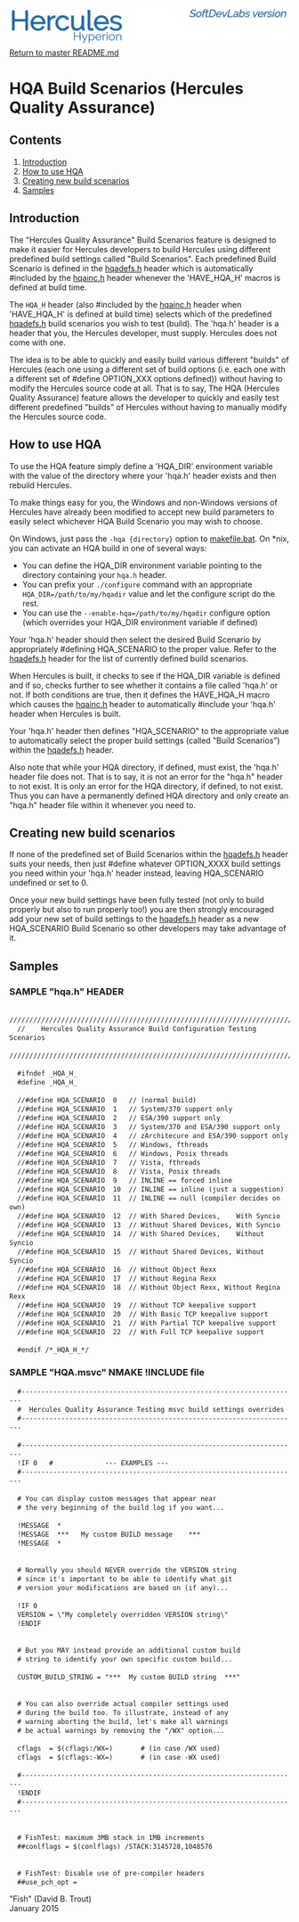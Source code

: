 ![test image](images/image_header_herculeshyperionSDL.png)
[Return to master README.md](../README.md)

# HQA Build Scenarios (Hercules Quality Assurance)
## Contents
1. [Introduction](#Introduction)
2. [How to use HQA](#How-to-use-HQA)
3. [Creating new build scenarios](#Creating-new-build-scenarios)
4. [Samples](#Samples)
## Introduction

The "Hercules Quality Assurance" Build Scenarios feature is designed to make it easier for Hercules developers to build Hercules using different predefined build settings called "Build Scenarios". Each predefined Build Scenario is defined in the [hqadefs.h](/hqadefs.h) header which is automatically #included by the [hqainc.h](/hqainc.h) header whenever the 'HAVE_HQA_H' macros is defined at build time.

The `HQA_H` header (also #included by the [hqainc.h](/hqainc.h) header when 'HAVE_HQA_H' is defined at build time) selects which of the predefined [hqadefs.h](/hqadefs.h) build scenarios you wish to test (build). The 'hqa.h' header is a header that you, the Hercules developer, must supply. Hercules does not come with one.

The idea is to be able to quickly and easily build various different "builds" of Hercules (each one using a different set of build options (i.e. each one with a different set of #define OPTION_XXX options defined)) without having to modify the Hercules source code at all. That is to say, The HQA (Hercules Quality Assurance) feature allows the developer to quickly and easily test different predefined "builds" of Hercules without having to manually modify the Hercules source code.

## How to use HQA
To use the HQA feature simply define a 'HQA_DIR' environment variable with the value of the directory where your 'hqa.h' header exists and then rebuild Hercules.

To make things easy for you, the Windows and non-Windows versions of Hercules have already been modified to accept new build parameters to easily select whichever HQA Build Scenario you may wish to choose.

On Windows, just pass the `-hqa {directory}` option to [makefile.bat](/makefile.bat). On *nix, you can activate an HQA build in one of several ways:
  -  You can define the HQA_DIR environment variable pointing to the directory containing your `hqa.h` header.
  -  You can prefix your `./configure` command with an appropriate `HQA_DIR=/path/to/my/hqadir` value and let the configure script do the rest.
  -  You can use the `--enable-hqa=/path/to/my/hqadir` configure option (which overrides your HQA_DIR environment variable if defined)

Your 'hqa.h' header should then select the desired Build Scenario by appropriately #defining HQA_SCENARIO to the proper value. Refer to the [hqadefs.h](/hqadefs.h) header for the list of currently defined build scenarios.

When Hercules is built, it checks to see if the HQA_DIR variable is defined and if so, checks further to see whether it contains a file called 'hqa.h' or not. If both conditions are true, then it defines the HAVE_HQA_H macro which causes the [hqainc.h](/hqainc.h) header to automatically #include your 'hqa.h' header when Hercules is built.

Your 'hqa.h' header then defines "HQA_SCENARIO" to the appropriate value to automatically select the proper build settings (called "Build Scenarios") within the [hqadefs.h](/hqadefs.h) header.

Also note that while your HQA directory, if defined, must exist, the 'hqa.h' header file does not. That is to say, it is not an error for the "hqa.h" header to not exist. It is only an error for the HQA directory, if defined, to not exist. Thus you can have a permanently defined HQA directory and only create an "hqa.h" header file within it whenever you need to.

## Creating new build scenarios
If none of the predefined set of Build Scenarios within the [hqadefs.h](/hqadefs.h) header suits your needs, then just #define whatever OPTION_XXXX build settings you need within your 'hqa.h' header instead, leaving HQA_SCENARIO undefined or set to 0.

Once your new build settings have been fully tested (not only to build properly but also to run properly too!) you are then strongly encouraged add your new set of build settings to the [hqadefs.h](/hqadefs.h) header as a new HQA_SCENARIO Build Scenario so other developers may take advantage of it.

## Samples
### SAMPLE "hqa.h" HEADER
```
  ////////////////////////////////////////////////////////////////////////////
  //    Hercules Quality Assurance Build Configuration Testing Scenarios
  ////////////////////////////////////////////////////////////////////////////

  #ifndef _HQA_H_
  #define _HQA_H_

  //#define HQA_SCENARIO  0   // (normal build)
  //#define HQA_SCENARIO  1   // System/370 support only
  //#define HQA_SCENARIO  2   // ESA/390 support only
  //#define HQA_SCENARIO  3   // System/370 and ESA/390 support only
  //#define HQA_SCENARIO  4   // zArchitecure and ESA/390 support only
  //#define HQA_SCENARIO  5   // Windows, fthreads
  //#define HQA_SCENARIO  6   // Windows, Posix threads
  //#define HQA_SCENARIO  7   // Vista, fthreads
  //#define HQA_SCENARIO  8   // Vista, Posix threads
  //#define HQA_SCENARIO  9   // INLINE == forced inline
  //#define HQA_SCENARIO  10  // INLINE == inline (just a suggestion)
  //#define HQA_SCENARIO  11  // INLINE == null (compiler decides on own)
  //#define HQA_SCENARIO  12  // With Shared Devices,    With Syncio
  //#define HQA_SCENARIO  13  // Without Shared Devices, With Syncio
  //#define HQA_SCENARIO  14  // With Shared Devices,    Without Syncio
  //#define HQA_SCENARIO  15  // Without Shared Devices, Without Syncio
  //#define HQA_SCENARIO  16  // Without Object Rexx
  //#define HQA_SCENARIO  17  // Without Regina Rexx
  //#define HQA_SCENARIO  18  // Without Object Rexx, Without Regina Rexx
  //#define HQA_SCENARIO  19  // Without TCP keepalive support
  //#define HQA_SCENARIO  20  // With Basic TCP keepalive support
  //#define HQA_SCENARIO  21  // With Partial TCP keepalive support
  //#define HQA_SCENARIO  22  // With Full TCP keepalive support

  #endif /*_HQA_H_*/
```


### SAMPLE "HQA.msvc" NMAKE !INCLUDE file

```
  #----------------------------------------------------------------------
  #  Hercules Quality Assurance Testing msvc build settings overrides
  #----------------------------------------------------------------------

  #----------------------------------------------------------------------
  !IF 0   #             --- EXAMPLES ---
  #----------------------------------------------------------------------

  # You can display custom messages that appear near
  # the very beginning of the build log if you want...

  !MESSAGE  *
  !MESSAGE  ***   My custom BUILD message    ***
  !MESSAGE  *


  # Normally you should NEVER override the VERSION string
  # since it's important to be able to identify what git
  # version your modifications are based on (if any)...

  !IF 0
  VERSION = \"My completely overridden VERSION string\"
  !ENDIF


  # But you MAY instead provide an additional custom build
  # string to identify your own specific custom build...

  CUSTOM_BUILD_STRING = "***  My custom BUILD string  ***"


  # You can also override actual compiler settings used
  # during the build too. To illustrate, instead of any
  # warning aborting the build, let's make all warnings
  # be actual warnings by removing the "/WX" option...

  cflags  = $(cflags:/WX=)       # (in case /WX used)
  cflags  = $(cflags:-WX=)       # (in case -WX used)

  #----------------------------------------------------------------------
  !ENDIF
  #----------------------------------------------------------------------


  # FishTest: maximum 3MB stack in 1MB increments
  ##conlflags = $(conlflags) /STACK:3145728,1048576


  # FishTest: Disable use of pre-compiler headers
  ##use_pch_opt =

```

"Fish" (David B. Trout)  
January 2015
